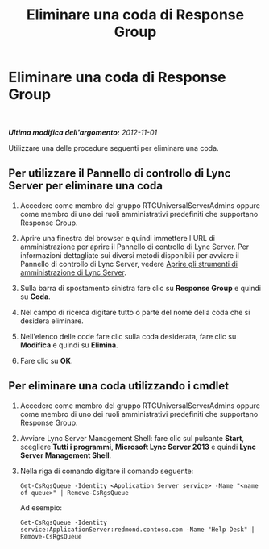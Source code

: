 ﻿---
title: Eliminare una coda di Response Group
TOCTitle: Eliminare una coda di Response Group
ms:assetid: 67c7a489-8c5f-4c6b-9387-9d4c11d43695
ms:mtpsurl: https://technet.microsoft.com/it-it/library/Gg521008(v=OCS.15)
ms:contentKeyID: 49300831
ms.date: 08/24/2015
mtps_version: v=OCS.15
ms.translationtype: HT
---

# Eliminare una coda di Response Group

 

_**Ultima modifica dell'argomento:** 2012-11-01_

Utilizzare una delle procedure seguenti per eliminare una coda.

## Per utilizzare il Pannello di controllo di Lync Server per eliminare una coda

1.  Accedere come membro del gruppo RTCUniversalServerAdmins oppure come membro di uno dei ruoli amministrativi predefiniti che supportano Response Group.

2.  Aprire una finestra del browser e quindi immettere l'URL di amministrazione per aprire il Pannello di controllo di Lync Server. Per informazioni dettagliate sui diversi metodi disponibili per avviare il Pannello di controllo di Lync Server, vedere [Aprire gli strumenti di amministrazione di Lync Server](lync-server-2013-open-lync-server-administrative-tools.md).

3.  Sulla barra di spostamento sinistra fare clic su **Response Group** e quindi su **Coda**.

4.  Nel campo di ricerca digitare tutto o parte del nome della coda che si desidera eliminare.

5.  Nell'elenco delle code fare clic sulla coda desiderata, fare clic su **Modifica** e quindi su **Elimina**.

6.  Fare clic su **OK**.

## Per eliminare una coda utilizzando i cmdlet

1.  Accedere come membro del gruppo RTCUniversalServerAdmins oppure come membro di uno dei ruoli amministrativi predefiniti che supportano Response Group.

2.  Avviare Lync Server Management Shell: fare clic sul pulsante **Start**, scegliere **Tutti i programmi**, **Microsoft Lync Server 2013** e quindi **Lync Server Management Shell**.

3.  Nella riga di comando digitare il comando seguente:
    
        Get-CsRgsQueue -Identity <Application Server service> -Name "<name of queue>" | Remove-CsRgsQueue
    
    Ad esempio:
    
        Get-CsRgsQueue -Identity service:ApplicationServer:redmond.contoso.com -Name "Help Desk" | Remove-CsRgsQueue

